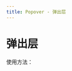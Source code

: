 ```yaml
---
title: Popover - 弹出层
---
```


# 弹出层

使用方法： 

<ClientOnly>
  <button-demos></button-demos>
</ClientOnly>